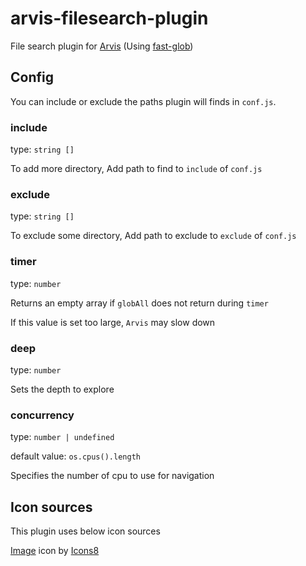 # arvis-filesearch-plugin

File search plugin for [Arvis](https://github.com/jopemachine/arvis) (Using [fast-glob](https://github.com/mrmlnc/fast-glob))

## Config

You can include or exclude the paths plugin will finds in `conf.js`.

### include

type: `string []`

To add more directory, Add path to find to `include` of `conf.js`

### exclude

type: `string []`

To exclude some directory, Add path to exclude to `exclude` of `conf.js`

### timer

type: `number`

Returns an empty array if `globAll` does not return during `timer`

If this value is set too large, `Arvis` may slow down

### deep

type: `number`

Sets the depth to explore

### concurrency

type: `number | undefined`

default value: `os.cpus().length`

Specifies the number of cpu to use for navigation

## Icon sources

This plugin uses below icon sources

<a target="_blank" href="https://icons8.com">Image</a> icon by <a target="_blank" href="https://icons8.com">Icons8</a>